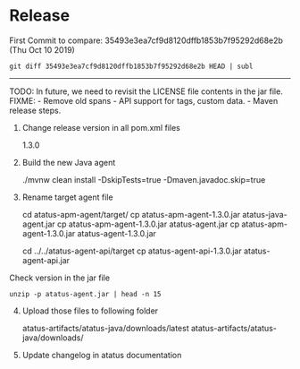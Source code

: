 # Release

First Commit to compare: 35493e3ea7cf9d8120dffb1853b7f95292d68e2b   (Thu Oct 10 2019)


    git diff 35493e3ea7cf9d8120dffb1853b7f95292d68e2b HEAD | subl

--------------------------------------------------------------------------------

TODO: In future, we need to revisit the LICENSE file contents in the jar file.
FIXME:
    - Remove old spans
    - API support for tags, custom data.
    - Maven release steps.


1. Change release version in all pom.xml files

    <version>1.3.0</version>

2. Build the new Java agent

    ./mvnw clean install -DskipTests=true -Dmaven.javadoc.skip=true

3. Rename target agent file

    cd atatus-apm-agent/target/
    cp atatus-apm-agent-1.3.0.jar atatus-java-agent.jar
    cp atatus-apm-agent-1.3.0.jar atatus-agent.jar
    cp atatus-apm-agent-1.3.0.jar atatus-agent-1.3.0.jar

    cd ../../atatus-agent-api/target
    cp atatus-agent-api-1.3.0.jar atatus-agent-api.jar


Check version in the jar file

    unzip -p atatus-agent.jar | head -n 15


4. Upload those files to following folder

    atatus-artifacts/atatus-java/downloads/latest
    atatus-artifacts/atatus-java/downloads/<version>


5. Update changelog in atatus documentation

